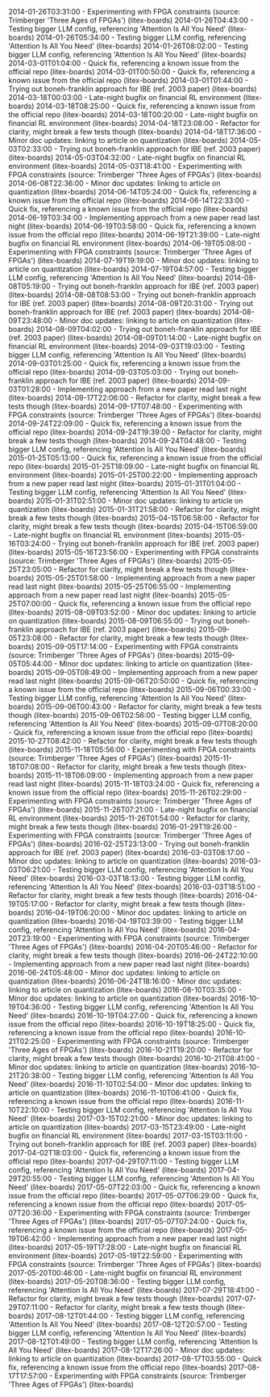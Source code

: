 2014-01-26T03:31:00 - Experimenting with FPGA constraints (source: Trimberger 'Three Ages of FPGAs') (litex-boards)
2014-01-26T04:43:00 - Testing bigger LLM config, referencing 'Attention Is All You Need' (litex-boards)
2014-01-26T05:34:00 - Testing bigger LLM config, referencing 'Attention Is All You Need' (litex-boards)
2014-01-26T08:02:00 - Testing bigger LLM config, referencing 'Attention Is All You Need' (litex-boards)
2014-03-01T01:04:00 - Quick fix, referencing a known issue from the official repo (litex-boards)
2014-03-01T00:50:00 - Quick fix, referencing a known issue from the official repo (litex-boards)
2014-03-01T01:44:00 - Trying out boneh-franklin approach for IBE (ref. 2003 paper) (litex-boards)
2014-03-18T00:03:00 - Late-night bugfix on financial RL environment (litex-boards)
2014-03-18T08:25:00 - Quick fix, referencing a known issue from the official repo (litex-boards)
2014-03-18T00:20:00 - Late-night bugfix on financial RL environment (litex-boards)
2014-04-18T23:08:00 - Refactor for clarity, might break a few tests though (litex-boards)
2014-04-18T17:36:00 - Minor doc updates: linking to article on quantization (litex-boards)
2014-05-03T02:33:00 - Trying out boneh-franklin approach for IBE (ref. 2003 paper) (litex-boards)
2014-05-03T04:32:00 - Late-night bugfix on financial RL environment (litex-boards)
2014-05-03T18:41:00 - Experimenting with FPGA constraints (source: Trimberger 'Three Ages of FPGAs') (litex-boards)
2014-06-08T22:36:00 - Minor doc updates: linking to article on quantization (litex-boards)
2014-06-14T05:24:00 - Quick fix, referencing a known issue from the official repo (litex-boards)
2014-06-14T22:33:00 - Quick fix, referencing a known issue from the official repo (litex-boards)
2014-06-19T03:34:00 - Implementing approach from a new paper read last night (litex-boards)
2014-06-19T03:58:00 - Quick fix, referencing a known issue from the official repo (litex-boards)
2014-06-19T21:39:00 - Late-night bugfix on financial RL environment (litex-boards)
2014-06-19T05:08:00 - Experimenting with FPGA constraints (source: Trimberger 'Three Ages of FPGAs') (litex-boards)
2014-07-19T19:19:00 - Minor doc updates: linking to article on quantization (litex-boards)
2014-07-19T04:57:00 - Testing bigger LLM config, referencing 'Attention Is All You Need' (litex-boards)
2014-08-08T05:19:00 - Trying out boneh-franklin approach for IBE (ref. 2003 paper) (litex-boards)
2014-08-08T08:53:00 - Trying out boneh-franklin approach for IBE (ref. 2003 paper) (litex-boards)
2014-08-09T20:31:00 - Trying out boneh-franklin approach for IBE (ref. 2003 paper) (litex-boards)
2014-08-09T23:48:00 - Minor doc updates: linking to article on quantization (litex-boards)
2014-08-09T04:02:00 - Trying out boneh-franklin approach for IBE (ref. 2003 paper) (litex-boards)
2014-08-09T01:14:00 - Late-night bugfix on financial RL environment (litex-boards)
2014-09-03T19:03:00 - Testing bigger LLM config, referencing 'Attention Is All You Need' (litex-boards)
2014-09-03T01:25:00 - Quick fix, referencing a known issue from the official repo (litex-boards)
2014-09-03T05:03:00 - Trying out boneh-franklin approach for IBE (ref. 2003 paper) (litex-boards)
2014-09-03T01:28:00 - Implementing approach from a new paper read last night (litex-boards)
2014-09-17T22:06:00 - Refactor for clarity, might break a few tests though (litex-boards)
2014-09-17T07:48:00 - Experimenting with FPGA constraints (source: Trimberger 'Three Ages of FPGAs') (litex-boards)
2014-09-24T22:09:00 - Quick fix, referencing a known issue from the official repo (litex-boards)
2014-09-24T19:39:00 - Refactor for clarity, might break a few tests though (litex-boards)
2014-09-24T04:48:00 - Testing bigger LLM config, referencing 'Attention Is All You Need' (litex-boards)
2015-01-25T05:13:00 - Quick fix, referencing a known issue from the official repo (litex-boards)
2015-01-25T18:09:00 - Late-night bugfix on financial RL environment (litex-boards)
2015-01-25T00:22:00 - Implementing approach from a new paper read last night (litex-boards)
2015-01-31T01:04:00 - Testing bigger LLM config, referencing 'Attention Is All You Need' (litex-boards)
2015-01-31T02:51:00 - Minor doc updates: linking to article on quantization (litex-boards)
2015-01-31T21:58:00 - Refactor for clarity, might break a few tests though (litex-boards)
2015-04-15T06:58:00 - Refactor for clarity, might break a few tests though (litex-boards)
2015-04-15T06:59:00 - Late-night bugfix on financial RL environment (litex-boards)
2015-05-16T03:24:00 - Trying out boneh-franklin approach for IBE (ref. 2003 paper) (litex-boards)
2015-05-16T23:56:00 - Experimenting with FPGA constraints (source: Trimberger 'Three Ages of FPGAs') (litex-boards)
2015-05-25T23:05:00 - Refactor for clarity, might break a few tests though (litex-boards)
2015-05-25T01:58:00 - Implementing approach from a new paper read last night (litex-boards)
2015-05-25T06:55:00 - Implementing approach from a new paper read last night (litex-boards)
2015-05-25T07:00:00 - Quick fix, referencing a known issue from the official repo (litex-boards)
2015-08-09T03:52:00 - Minor doc updates: linking to article on quantization (litex-boards)
2015-08-09T06:55:00 - Trying out boneh-franklin approach for IBE (ref. 2003 paper) (litex-boards)
2015-09-05T23:08:00 - Refactor for clarity, might break a few tests though (litex-boards)
2015-09-05T17:14:00 - Experimenting with FPGA constraints (source: Trimberger 'Three Ages of FPGAs') (litex-boards)
2015-09-05T05:44:00 - Minor doc updates: linking to article on quantization (litex-boards)
2015-09-05T08:49:00 - Implementing approach from a new paper read last night (litex-boards)
2015-09-06T20:50:00 - Quick fix, referencing a known issue from the official repo (litex-boards)
2015-09-06T00:33:00 - Testing bigger LLM config, referencing 'Attention Is All You Need' (litex-boards)
2015-09-06T00:43:00 - Refactor for clarity, might break a few tests though (litex-boards)
2015-09-06T02:56:00 - Testing bigger LLM config, referencing 'Attention Is All You Need' (litex-boards)
2015-09-07T08:20:00 - Quick fix, referencing a known issue from the official repo (litex-boards)
2015-10-27T08:42:00 - Refactor for clarity, might break a few tests though (litex-boards)
2015-11-18T05:56:00 - Experimenting with FPGA constraints (source: Trimberger 'Three Ages of FPGAs') (litex-boards)
2015-11-18T07:08:00 - Refactor for clarity, might break a few tests though (litex-boards)
2015-11-18T06:09:00 - Implementing approach from a new paper read last night (litex-boards)
2015-11-18T03:24:00 - Quick fix, referencing a known issue from the official repo (litex-boards)
2015-11-26T02:29:00 - Experimenting with FPGA constraints (source: Trimberger 'Three Ages of FPGAs') (litex-boards)
2015-11-26T07:21:00 - Late-night bugfix on financial RL environment (litex-boards)
2015-11-26T01:54:00 - Refactor for clarity, might break a few tests though (litex-boards)
2016-01-29T19:26:00 - Experimenting with FPGA constraints (source: Trimberger 'Three Ages of FPGAs') (litex-boards)
2016-02-25T23:13:00 - Trying out boneh-franklin approach for IBE (ref. 2003 paper) (litex-boards)
2016-03-03T08:17:00 - Minor doc updates: linking to article on quantization (litex-boards)
2016-03-03T06:21:00 - Testing bigger LLM config, referencing 'Attention Is All You Need' (litex-boards)
2016-03-03T18:13:00 - Testing bigger LLM config, referencing 'Attention Is All You Need' (litex-boards)
2016-03-03T18:51:00 - Refactor for clarity, might break a few tests though (litex-boards)
2016-04-19T05:17:00 - Refactor for clarity, might break a few tests though (litex-boards)
2016-04-19T06:20:00 - Minor doc updates: linking to article on quantization (litex-boards)
2016-04-19T03:39:00 - Testing bigger LLM config, referencing 'Attention Is All You Need' (litex-boards)
2016-04-20T23:19:00 - Experimenting with FPGA constraints (source: Trimberger 'Three Ages of FPGAs') (litex-boards)
2016-04-20T05:46:00 - Refactor for clarity, might break a few tests though (litex-boards)
2016-06-24T22:10:00 - Implementing approach from a new paper read last night (litex-boards)
2016-06-24T05:48:00 - Minor doc updates: linking to article on quantization (litex-boards)
2016-06-24T18:16:00 - Minor doc updates: linking to article on quantization (litex-boards)
2016-08-10T03:35:00 - Minor doc updates: linking to article on quantization (litex-boards)
2016-10-19T04:36:00 - Testing bigger LLM config, referencing 'Attention Is All You Need' (litex-boards)
2016-10-19T04:27:00 - Quick fix, referencing a known issue from the official repo (litex-boards)
2016-10-19T18:25:00 - Quick fix, referencing a known issue from the official repo (litex-boards)
2016-10-21T02:25:00 - Experimenting with FPGA constraints (source: Trimberger 'Three Ages of FPGAs') (litex-boards)
2016-10-21T19:20:00 - Refactor for clarity, might break a few tests though (litex-boards)
2016-10-21T08:41:00 - Minor doc updates: linking to article on quantization (litex-boards)
2016-10-21T20:38:00 - Testing bigger LLM config, referencing 'Attention Is All You Need' (litex-boards)
2016-11-10T02:54:00 - Minor doc updates: linking to article on quantization (litex-boards)
2016-11-10T06:41:00 - Quick fix, referencing a known issue from the official repo (litex-boards)
2016-11-10T22:10:00 - Testing bigger LLM config, referencing 'Attention Is All You Need' (litex-boards)
2017-03-15T02:21:00 - Minor doc updates: linking to article on quantization (litex-boards)
2017-03-15T23:49:00 - Late-night bugfix on financial RL environment (litex-boards)
2017-03-15T03:11:00 - Trying out boneh-franklin approach for IBE (ref. 2003 paper) (litex-boards)
2017-04-02T18:03:00 - Quick fix, referencing a known issue from the official repo (litex-boards)
2017-04-29T07:11:00 - Testing bigger LLM config, referencing 'Attention Is All You Need' (litex-boards)
2017-04-29T20:55:00 - Testing bigger LLM config, referencing 'Attention Is All You Need' (litex-boards)
2017-05-07T22:03:00 - Quick fix, referencing a known issue from the official repo (litex-boards)
2017-05-07T06:29:00 - Quick fix, referencing a known issue from the official repo (litex-boards)
2017-05-07T20:36:00 - Experimenting with FPGA constraints (source: Trimberger 'Three Ages of FPGAs') (litex-boards)
2017-05-07T07:24:00 - Quick fix, referencing a known issue from the official repo (litex-boards)
2017-05-19T06:42:00 - Implementing approach from a new paper read last night (litex-boards)
2017-05-19T17:28:00 - Late-night bugfix on financial RL environment (litex-boards)
2017-05-19T22:59:00 - Experimenting with FPGA constraints (source: Trimberger 'Three Ages of FPGAs') (litex-boards)
2017-05-20T00:46:00 - Late-night bugfix on financial RL environment (litex-boards)
2017-05-20T08:36:00 - Testing bigger LLM config, referencing 'Attention Is All You Need' (litex-boards)
2017-07-29T18:41:00 - Refactor for clarity, might break a few tests though (litex-boards)
2017-07-29T07:11:00 - Refactor for clarity, might break a few tests though (litex-boards)
2017-08-12T01:44:00 - Testing bigger LLM config, referencing 'Attention Is All You Need' (litex-boards)
2017-08-12T20:57:00 - Testing bigger LLM config, referencing 'Attention Is All You Need' (litex-boards)
2017-08-12T01:49:00 - Testing bigger LLM config, referencing 'Attention Is All You Need' (litex-boards)
2017-08-12T17:26:00 - Minor doc updates: linking to article on quantization (litex-boards)
2017-08-17T03:55:00 - Quick fix, referencing a known issue from the official repo (litex-boards)
2017-08-17T17:57:00 - Experimenting with FPGA constraints (source: Trimberger 'Three Ages of FPGAs') (litex-boards)
